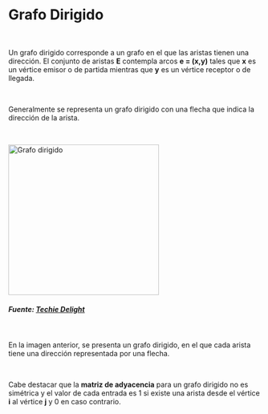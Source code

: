 # Grafo Dirigido

&nbsp;

Un grafo dirigido corresponde a un grafo en el que las aristas tienen una dirección. El conjunto de aristas **E** contempla arcos **e = (x,y)** tales que **x** es un vértice emisor o de partida mientras que **y** es un vértice receptor o de llegada.

&nbsp;

Generalmente se representa un grafo dirigido con una flecha que indica la dirección de la arista.

&nbsp;

<img src="https://www.techiedelight.com/wp-content/uploads/Eulerian-path-for-directed-graphs.png" width="300" height="300" alt="Grafo dirigido" />

##### Fuente: [Techie Delight](https://www.techiedelight.com/eulerian-path-directed-graph/)

&nbsp;

En la imagen anterior, se presenta un grafo dirigido, en el que cada arista tiene una dirección representada por una flecha.

&nbsp;

Cabe destacar que la **matriz de adyacencia** para un grafo dirigido no es simétrica y el valor de cada entrada es 1 si existe una arista desde el vértice **i** al vértice **j** y 0 en caso contrario.
